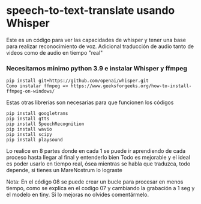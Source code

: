 # speech-to-text-translate usando Whisper

Este es un código para ver las capacidades de whisper y tener una base para realizar reconocimiento de voz. Adicional traducción de audio tanto de videos como de audio en tiempo "real"

### Necesitamos mínimo python 3.9 e instalar Whisper y ffmpeg

```
pip install git+https://github.com/openai/whisper.git
Como instalar ffmpeg => https://www.geeksforgeeks.org/how-to-install-ffmpeg-on-windows/
```

Estas otras librerías son necesarias para que funcionen los códigos

```
pip install googletrans
pip install gtts
pip install SpeechRecognition
pip install wavio
pip install scipy
pip install playsound
```

Lo realice en 8 partes donde en cada 1 se puede ir aprendiendo de cada proceso hasta llegar al final y entenderlo bien
Todo es mejorable y el ideal es poder usarlo en tiempo real, ósea mientras se habla que traduzca, todo depende, si tienes un MareNostrum lo lograste

Nota: En el código 08 se puede crear un bucle para procesar en menos tiempo, como se explica en el codigo 07 y cambiando la grabación a 1 seg y el modelo en tiny. Si lo mejoras no olvides comentármelo.